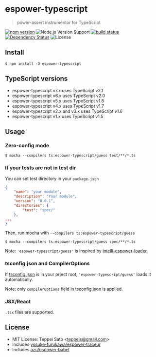 espower-typescript
====

> power-assert instrumentor for TypeScript

[![npm version][npm-image]][npm-url]
![Node.js Version Support][node-version]
[![build status][travis-image]][travis-url]
[![Dependency Status][deps-image]][deps-url]
![License][license]

## Install

```console
$ npm install -D espower-typescript
```

## TypeScript versions

* espower-typescript v7.x uses TypeScript v2.1
* espower-typescript v6.x uses TypeScript v2.0
* espower-typescript v5.x uses TypeScript v1.8
* espower-typescript v4.x uses TypeScript v1.7
* espower-typescript v2.x and v3.x uses TypeScript v1.6
* espower-typescript v1.x uses TypeScript v1.5

## Usage

### Zero-config mode

```console
$ mocha --compilers ts:espower-typescript/guess test/**/*.ts
```

### If your tests are not in test dir

You can set test directory in your `package.json`

```json
{
    "name": "your-module",
    "description": "Your module",
    "version": "0.0.1",
    "directories": {
        "test": "spec/"
    },
...
}
```

Then, run mocha with `--compilers ts:espower-typescript/guess`

```console
$ mocha --compilers ts:espower-typescript/guess spec/**/*.ts
```

Note: `'espower-typescript/guess'` is inspired by [intelli-espower-loader](https://github.com/azu/intelli-espower-loader)

### tsconfig.json and CompilerOptions

If [tsconfig.json](https://github.com/Microsoft/TypeScript/wiki/tsconfig.json) is in your prject root, `'espower-typescript/guess'` loads it automatically.

Note: only `compilerOptions` field in tsconfig.json is applied.

### JSX/React

`.tsx` files are supported.

## License

* MIT License: Teppei Sato &lt;teppeis@gmail.com&gt;
* Includes [yosuke-furukawa/espower-traceur](https://github.com/yosuke-furukawa/espower-traceur)
* Includes [azu/espower-babel](https://github.com/azu/espower-babel)

[npm-image]: https://img.shields.io/npm/v/espower-typescript.svg
[npm-url]: https://npmjs.org/package/espower-typescript
[travis-image]: https://travis-ci.org/power-assert-js/espower-typescript.svg?branch=master
[travis-url]: https://travis-ci.org/power-assert-js/espower-typescript
[deps-image]: https://david-dm.org/power-assert-js/espower-typescript.svg
[deps-url]: https://david-dm.org/power-assert-js/espower-typescript
[node-version]: https://img.shields.io/badge/Node.js%20support-v4,v6,v7-brightgreen.svg
[license]: https://img.shields.io/npm/l/espower-typescript.svg
